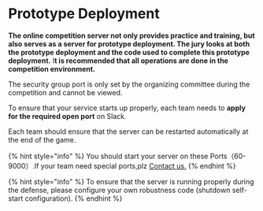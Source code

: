 # Prototype Deployment

**The online competition server not only provides practice and training, but also serves as a server for prototype deployment. The jury looks at both the prototype deployment and the code used to complete this prototype deployment.** I**t is recommended that all operations are done in the competition environment.** 

The security group port is only set by the organizing committee during the competition and cannot be viewed.

To ensure that your service starts up properly, each team needs to **apply for the required open port** on Slack.

Each team should ensure that the server can be restarted automatically at the end of the game.

{% hint style="info" %}
You should start your server on these Ports（60-9000）.If your team need special ports,plz [Contact us.](../../tech-support/online-support.md)
{% endhint %}

{% hint style="info" %}
To ensure that the server is running properly during the defense, please configure your own robustness code \(shutdown self-start configuration\).
{% endhint %}



